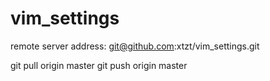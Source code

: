 # vim_settings

remote server address: 
git@github.com:xtzt/vim_settings.git

git pull origin master
git push origin master
